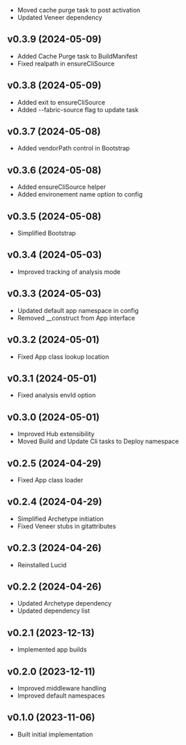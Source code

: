 * Moved cache purge task to post activation
* Updated Veneer dependency

## v0.3.9 (2024-05-09)
* Added Cache Purge task to BuildManifest
* Fixed realpath in ensureCliSource

## v0.3.8 (2024-05-09)
* Added exit to ensureCliSource
* Added --fabric-source flag to update task

## v0.3.7 (2024-05-08)
* Added vendorPath control in Bootstrap

## v0.3.6 (2024-05-08)
* Added ensureCliSource helper
* Added environement name option to config

## v0.3.5 (2024-05-08)
* Simplified Bootstrap

## v0.3.4 (2024-05-03)
* Improved tracking of analysis mode

## v0.3.3 (2024-05-03)
* Updated default app namespace in config
* Removed __construct from App interface

## v0.3.2 (2024-05-01)
* Fixed App class lookup location

## v0.3.1 (2024-05-01)
* Fixed analysis envId option

## v0.3.0 (2024-05-01)
* Improved Hub extensibility
* Moved Build and Update Cli tasks to Deploy namespace

## v0.2.5 (2024-04-29)
* Fixed App class loader

## v0.2.4 (2024-04-29)
* Simplified Archetype initiation
* Fixed Veneer stubs in gitattributes

## v0.2.3 (2024-04-26)
* Reinstalled Lucid

## v0.2.2 (2024-04-26)
* Updated Archetype dependency
* Updated dependency list

## v0.2.1 (2023-12-13)
* Implemented app builds

## v0.2.0 (2023-12-11)
* Improved middleware handling
* Improved default namespaces

## v0.1.0 (2023-11-06)
* Built initial implementation
